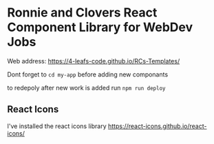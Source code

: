 # Ronnie and Clovers React Component Library for WebDev Jobs

Web address: https://4-leafs-code.github.io/RCs-Templates/   

Dont forget to `cd my-app` before adding new componants

to redepoly after new work is added run `npm run deploy`

## React Icons

I've installed the react icons library https://react-icons.github.io/react-icons/
